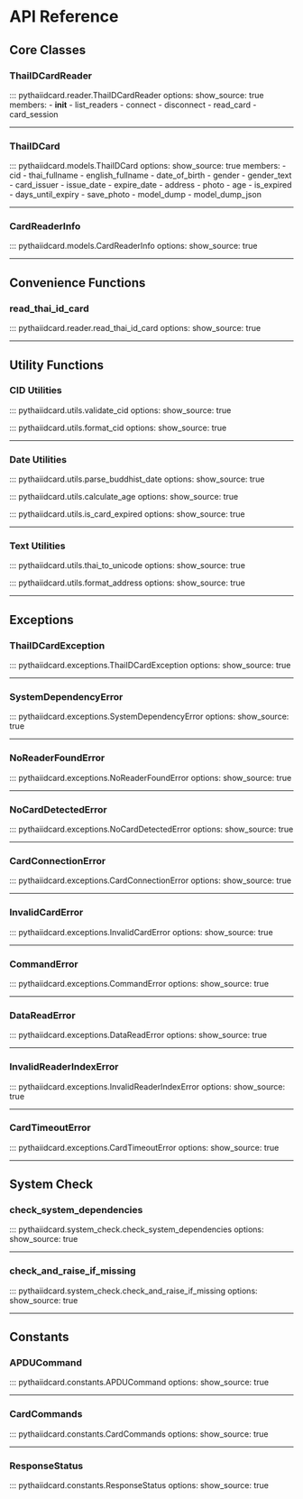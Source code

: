 # API Reference

## Core Classes

### ThaiIDCardReader

::: pythaiidcard.reader.ThaiIDCardReader
    options:
      show_source: true
      members:
        - __init__
        - list_readers
        - connect
        - disconnect
        - read_card
        - card_session

---

### ThaiIDCard

::: pythaiidcard.models.ThaiIDCard
    options:
      show_source: true
      members:
        - cid
        - thai_fullname
        - english_fullname
        - date_of_birth
        - gender
        - gender_text
        - card_issuer
        - issue_date
        - expire_date
        - address
        - photo
        - age
        - is_expired
        - days_until_expiry
        - save_photo
        - model_dump
        - model_dump_json

---

### CardReaderInfo

::: pythaiidcard.models.CardReaderInfo
    options:
      show_source: true

---

## Convenience Functions

### read_thai_id_card

::: pythaiidcard.reader.read_thai_id_card
    options:
      show_source: true

---

## Utility Functions

### CID Utilities

::: pythaiidcard.utils.validate_cid
    options:
      show_source: true

::: pythaiidcard.utils.format_cid
    options:
      show_source: true

---

### Date Utilities

::: pythaiidcard.utils.parse_buddhist_date
    options:
      show_source: true

::: pythaiidcard.utils.calculate_age
    options:
      show_source: true

::: pythaiidcard.utils.is_card_expired
    options:
      show_source: true

---

### Text Utilities

::: pythaiidcard.utils.thai_to_unicode
    options:
      show_source: true

::: pythaiidcard.utils.format_address
    options:
      show_source: true

---

## Exceptions

### ThaiIDCardException

::: pythaiidcard.exceptions.ThaiIDCardException
    options:
      show_source: true

---

### SystemDependencyError

::: pythaiidcard.exceptions.SystemDependencyError
    options:
      show_source: true

---

### NoReaderFoundError

::: pythaiidcard.exceptions.NoReaderFoundError
    options:
      show_source: true

---

### NoCardDetectedError

::: pythaiidcard.exceptions.NoCardDetectedError
    options:
      show_source: true

---

### CardConnectionError

::: pythaiidcard.exceptions.CardConnectionError
    options:
      show_source: true

---

### InvalidCardError

::: pythaiidcard.exceptions.InvalidCardError
    options:
      show_source: true

---

### CommandError

::: pythaiidcard.exceptions.CommandError
    options:
      show_source: true

---

### DataReadError

::: pythaiidcard.exceptions.DataReadError
    options:
      show_source: true

---

### InvalidReaderIndexError

::: pythaiidcard.exceptions.InvalidReaderIndexError
    options:
      show_source: true

---

### CardTimeoutError

::: pythaiidcard.exceptions.CardTimeoutError
    options:
      show_source: true

---

## System Check

### check_system_dependencies

::: pythaiidcard.system_check.check_system_dependencies
    options:
      show_source: true

---

### check_and_raise_if_missing

::: pythaiidcard.system_check.check_and_raise_if_missing
    options:
      show_source: true

---

## Constants

### APDUCommand

::: pythaiidcard.constants.APDUCommand
    options:
      show_source: true

---

### CardCommands

::: pythaiidcard.constants.CardCommands
    options:
      show_source: true

---

### ResponseStatus

::: pythaiidcard.constants.ResponseStatus
    options:
      show_source: true
